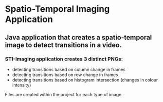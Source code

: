 # Spatio-Temporal Imaging Application

## Java application that creates a spatio-temporal image to detect transitions in a video.

### STI-Imaging application creates 3 distinct PNGs:

- detecting transitions based on column change in frames
- detecting transitions based on row change in frames
- detecting transitions based on histogram intersection (changes in colour intensity)

Files are created within the project for each type of image.
